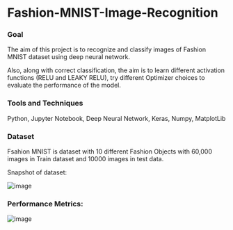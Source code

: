 # Fashion-MNIST-Image-Recognition

### Goal

The aim of this project is to recognize and classify images of Fashion MNIST dataset using deep neural network. 

Also, along with correct classification, the aim is to learn different activation functions (RELU and LEAKY RELU), try different Optimizer choices to evaluate the performance of the model.

### Tools and Techniques

Python, Jupyter Notebook, Deep Neural Network, Keras, Numpy, MatplotLib

### Dataset
Fsahion MNIST is dataset with 10 different Fashion Objects with 60,000 images in Train dataset and 10000 images in test data.

Snapshot of dataset:

![image](https://github.com/yuvraj16/Fashion-MNIST-Image-Recognition/blob/master/Dataset.png)

### Performance Metrics:

![image](https://github.com/yuvraj16/Fashion-MNIST-Image-Recognition/blob/master/Performance.png)





